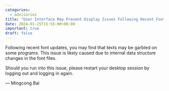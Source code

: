 ```yaml
---
categories:
  - advisories
title: "User Interface May Present Display Issues Following Recent Font Updates"
date: 2024-01-25T15:55:00+08:00
important: true
draft: false
---
```


Following recent font updates, you may find that texts may be garbled on some
programs. This issue is likely caused due to internal data structure changes in
the font files.

Should you run into this issue, please restart your desktop session by logging out
and logging in again.

— Mingcong Bai
